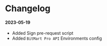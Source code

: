 # Changelog

#### 2023-05-19
- Added Sign pre-request script
- Added `BitMart Pro API` Environments config

